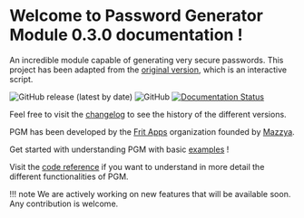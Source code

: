 # Welcome to Password Generator Module 0.3.0 documentation !

An incredible module capable of generating very secure passwords. 
This project has been adapted from the [original version](https://github.com/Mazzya/passwordgenerator), which is an interactive script.

![GitHub release (latest by date)](https://img.shields.io/github/v/release/mazzya/password-generator-module)
![GitHub](https://img.shields.io/github/license/mazzya/password-generator-module)
[![Documentation Status](https://readthedocs.org/projects/password-generator-module/badge/?version=latest)](https://password-generator-module.readthedocs.io/en/latest/?badge=latest)


Feel free to visit the [changelog](CHANGELOG.md) to see the history of the different versions.

PGM has been developed by the [Frit Apps](https://github.com/Frit-Apps) organization founded by [Mazzya](https://github.com/mazzya).

Get started with understanding PGM with basic [examples](get_started.md) !

Visit the [code reference](pgm-reference.md) if you want to understand in more detail the different functionalities of PGM.

!!! note
    We are actively working on new features that will be available soon. Any contribution is welcome.
